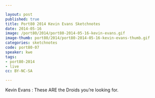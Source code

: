 ```yaml
---

layout: post
published: true
title: Port80 2014 Kevin Evans Sketchnotes
date: 2014-05-16
image: /port80/2014/port80-2014-05-16-kevin-evans.gif
image-thumb: port80/2014/port80-2014-05-16-kevin-evans-thumb.gif
categories: sketchnotes
code: port80-07
speaker: kwe
tags:
- port80-2014
- live
cc: BY-NC-SA

---
```


Kevin Evans : These ARE the Droids you’re looking for.
